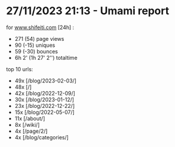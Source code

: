 # 27/11/2023 21:13 - Umami report
for www.shifeiti.com [24h] :

 - 271 (54) page views
 - 90 (-15) uniques
 - 59 (-30) bounces
 - 6h 2'  (1h 27' 2'') totaltime


top 10 urls:
 - 49x [/blog/2023-02-03/]
 - 48x [/]
 - 42x [/blog/2022-12-09/]
 - 30x [/blog/2023-01-12/]
 - 23x [/blog/2022-12-22/]
 - 15x [/blog/2022-05-07/]
 - 11x [/about/]
 - 8x [/wiki/]
 - 4x [/page/2/]
 - 4x [/blog/categories/]


